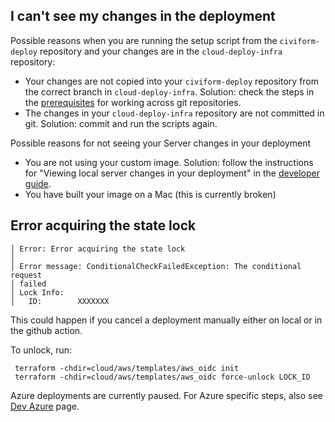 ## I can't see my changes in the deployment

Possible reasons when you are running the setup script from the `civiform-deploy` repository and your changes are in the `cloud-deploy-infra` repository:

- Your changes are not copied into your `civiform-deploy` repository from the correct branch in `cloud-deploy-infra`. Solution: check the steps in the [prerequisites](Deploy-System-Prerequisites-and-Developer-Setup#cloud-deploy-infra) for working across git repositories.
- The changes in your `cloud-deploy-infra` repository are not committed in git. Solution: commit and run the scripts again.

Possible reasons for not seeing your Server changes in your deployment

- You are not using your custom image. Solution: follow the instructions for "Viewing local server changes in your deployment" in the [developer guide](Developer-System-Developer-Guide).
- You have built your image on a Mac (this is currently broken)

## Error acquiring the state lock

```
│ Error: Error acquiring the state lock
│
│ Error message: ConditionalCheckFailedException: The conditional request
│ failed
│ Lock Info:
│   ID:        XXXXXXX
```

This could happen if you cancel a deployment manually either on local or in the github action.

To unlock, run:

```
 terraform -chdir=cloud/aws/templates/aws_oidc init
 terraform -chdir=cloud/aws/templates/aws_oidc force-unlock LOCK_ID

```

Azure deployments are currently paused. For Azure specific steps, also see [Dev Azure](Deploying-with-Dev-Azure) page.

